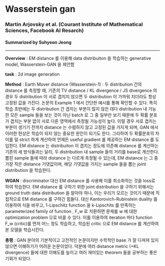 # Wasserstein gan
### Martin Arjovsky et al. (Courant Institute of Mathematical Sciences, Facebook AI Resarch) 
#### Summarized by Suhyeon Jeong
---

**Overview** : EM distance 를 이용해 data distribuiton 을 학습하는 generative model, Wasserstein-GAN 을 제안함

 

**task** : 2d image generation

 

**Method** :
Earth Mover distance (Wasserstein-1) : 두 distribution 간의 distance 를 측정할 때, 기존의 TV distance / KL divergence / JS divergence 의 경우 두 distribution 이 서로 겹치지 않으면 두 distribution 이 가까워 지더라도 항상 고정된 값을 가진다.  논문의 Example 1 에서 간단한 예시를 통해 확인할 수 있다. 특히 학습 초반에는 두 distribution 간 겹치는 부분이 많지 않은 데다 distribution 내 가능한 모든 sample 들을 보는 것이 아닌 batch 로 그 중 일부만 보기 때문에 두 확률 분포가 겹치는 부분 없이 서로 다른 영역에서 측정될 가능성이 높다. 이럴 경우 서로 겹치는 부분이 생기기 전까지 distance 는 수렴하지 않고 고정된 값을 가지게 되며, GAN 에서 이러한 현상은 학습이 되지 않는 중요한 원인이 되기도 한다. 그리하여 두 확률분포의 차이를 덜 strict 하게 계산하여 언제든 useful gradient 를 제공하는 EM distance 를 도입한다. 
EM distance 는 distribuiton 이 겹치는 정도에 의존해 distance 를 계산하는 기존의 세 방식들과는 달리, 두 distribution 내 sample 들의 거리를 base로 계산한다. 뽑힌 sample 들에 따라 distance 는 다르게 측정될 수 있는데, EM distance 는 그 중 가장 작은 distance 기댓값이며, 해당 기댓값을 가지는 sample 들을 뽑는 joint distribution 을 학습한다.

 

**WGAN** : 
discriminator 대신 EM distance 를 사용해 이를 최소화하는 것을 loss로 하여 학습한다.
EM distance 를 구하기 위한 joint distribution 을 구하기 위해서는 ground truth data distribution 을 알아야 하나, 이는 우리가 모르는 것이기 때문에 직접적으로 EM distance 를 구하긴 힘들다. 대신 Kantorovich-Rubinstein duality 를 이용하여 식을 바꾸고, 1-Lipschitz function 을 k-Lipschits 를 만족하는 parameterized family of function , F_w 로 치환하면 문제를 w 에 대한 optimization problem 으로 바꿀 수 있다. 이를 이용하여 iteration 마다 function F_w (critic)를 먼저 어느 정도 학습하고, 학습된 critic 으로 EM distance 를 계산하여 본 모델을 학습시킨다. 

 

**총평** : GAN 분야의 기본적이고 고전적인 논문이지만 수학적인 base 가 잘 다져져 있지 않으면 이해하기가 어려운 논문이었다. 덕분에 여러 distance metric (+KL divergence) 들에 대한 이해도를 높이고 여러 재미있는 theorem 들을 공부하는 좋은 기회가 되었다.
